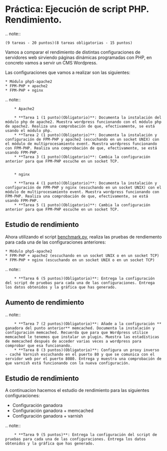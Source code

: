 # Práctica: Ejecución de script PHP. Rendimiento.

.. note::

    (9 tareas - 20 puntos)(8 tareas obligatorias - 15 puntos)
    
    
Vamos a comparar el rendimiento de distintas configuraciones de servidores web sirviendo páginas dinámicas programadas con PHP, en concreto vamos a servir un CMS Wordpress.

Las configuraciones que vamos a realizar son las siguientes:
	
	* Módulo php5-apache2
	* FPM-PHP + apache2
	* FPM-PHP + nginx 
	
.. note::

		* Apache2

	    * **Tarea 1 (1 punto)(Obligatorio)**: Documenta la instalación del módulo php de apache2. Muestra wordpress funcionando con el módulo php de apache2. Realiza una comprobación de que, efectivamente, se está usando el módulo php.
	    * **Tarea 2 (1 punto)(Obligatorio)**: Documenta la instalación y configuración de FPM-PHP y apache2 (escuchando en un socket UNIX) con el módulo de multiprocesamiento event. Muestra wordpress funcionando con FPM-PHP. Realiza una comprobación de que, efectivamente, se está usando FPM-PHP.
	    * **Tarea 3 (1 punto)(Obligatorio)**: Cambia la configuración anterior para que FPM-PHP escuche en un socket TCP.
	    

	    * nginx

	    * **Tarea 4 (1 punto)(Obligatorio)**: Documenta la instalación y configuración de FPM-PHP y nginx (escuchando en un socket UNIX) con el módulo de multiprocesamiento event. Muestra wordpress funcionando con FPM-PHP. Realiza una comprobación de que, efectivamente, se está usando FPM-PHP.
	    * **Tarea 5 (1 punto)(Obligatorio)**: Cambia la configuración anterior para que FPM-PHP escuche en un socket TCP.
	    

## Estudio de rendimiento

Ahora utilizando el script [benchmark.py](https://github.com/josedom24/serviciosgs_doc/blob/master/rendimiento/benchmark.py), realiza las pruebas de rendiemento para cada una de las configuraciones anteriores:

	* Módulo php5-apache2
	* FPM-PHP + apache2 (escuchando en un socket UNIX o en un socket TCP)
	* FPM-PHP + nginx (escuchando en un socket UNIX o en un socket TCP)

.. note::

	    * **Tarea 6 (5 puntos)(Obligatorio)**: Entrega la configuración del script de pruebas para cada una de las configuraciones. Entrega los datos obtenidos y la gráfica que has generado.

## Aumento de rendimiento

.. note::

		* **Tarea 7 (2 puntos)(Obligatorio)**: Añade a la configuración ** ganadora del punto anterior** memcached. Documenta la instalación y configuración memcached. Recuerda que para que Wordpress utilice memcached le tenemos que instalar un plugin. Muestra las estadísticas de memcached después de acceder varias veces a wordpress para comprobar que esa funcionando.
	    * **Tarea 8 (3 puntos)(Obligatorio)**: Configura un proxy inverso - caché Varnish escuchando en el puerto 80 y que se comunica con el servidor web por el puerto 8080. Entrega y muestra una comprobación de que varnish está funcionando con la nueva configuración.

## Estudio de rendimiento

A continuacion hacemos el estudio de rendimiento para las siguientes configuraciones:

* Configuración ganadora
* Configuración ganadora + memcached
* Configuración ganadora + varnish

.. note::

	    * **Tarea 9 (5 puntos)**: Entrega la configuración del script de pruebas para cada una de las configuraciones. Entrega los datos obtenidos y la gráfica que has generado.